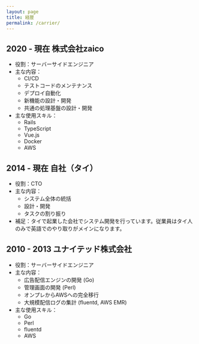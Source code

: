 ```yaml
---
layout: page
title: 経歴
permalink: /carrier/
---
```


## 2020 - 現在 株式会社zaico

- 役割：サーバーサイドエンジニア
- 主な内容：
    - CI/CD
    - テストコードのメンテナンス
    - デプロイ自動化
    - 新機能の設計・開発
    - 共通の処理基盤の設計・開発
- 主な使用スキル：
    - Rails
    - TypeScript
    - Vue.js
    - Docker
    - AWS

## 2014 - 現在 自社（タイ）

- 役割：CTO
- 主な内容：
    - システム全体の統括
    - 設計・開発
    - タスクの割り振り
- 補足：タイで起業した会社でシステム開発を行っています。従業員はタイ人のみで英語でのやり取りがメインになります。

## 2010 - 2013 ユナイテッド株式会社

- 役割：サーバーサイドエンジニア
- 主な内容：
    - 広告配信エンジンの開発 (Go)
    - 管理画面の開発 (Perl)
    - オンプレからAWSへの完全移行
    - 大規模配信ログの集計 (fluentd, AWS EMR)
- 主な使用スキル：
    - Go
    - Perl
    - fluentd
    - AWS
